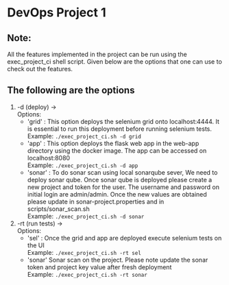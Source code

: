 # DevOps Project 1

## Note:
All the features implemented in the project can be run using the exec_project_ci shell script.
Given below are the options that one can use to check out the features.

## The following are the options

1. -d (deploy) -> <br/>
    Options:
    - 'grid' : This option deploys the selenium grid onto localhost:4444. It is essential to run this deployment before running  selenium tests. <br/>
Example: ` ./exec_project_ci.sh -d grid `
    - 'app' : This option deploys the flask web app in the web-app directory using the docker image. The app can be accessed on localhost:8080 <br/>
Example: ` ./exec_project_ci.sh -d app `
    - 'sonar' : To do sonar scan using local sonarqube sever, We need to deploy sonar qube. Once sonar qube is deployed please create a new project and token for the user. The username and password on initial login are admin/admin. Once the new values are obtained please update in sonar-project.properties and in scripts/sonar_scan.sh <br/>
Example: `./exec_project_ci.sh -d sonar`
2. -rt (run tests) -> <br>
   Options:
   - 'sel' : Once the grid and app are deployed execute selenium tests on the UI <br>
Example: `./exec_project_ci.sh -rt sel`
   - 'sonar' Sonar scan on the project. Please note update the sonar token and project key value after fresh deployment <br>
Example: `./exec_project_ci.sh -rt sonar`
